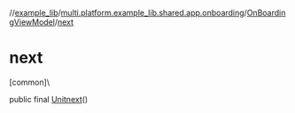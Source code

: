//[example_lib](../../../index.md)/[multi.platform.example_lib.shared.app.onboarding](../index.md)/[OnBoardingViewModel](index.md)/[next](next.md)

# next

[common]\

public final [Unit](https://kotlinlang.org/api/latest/jvm/stdlib/kotlin/-unit/index.html)[next](next.md)()
